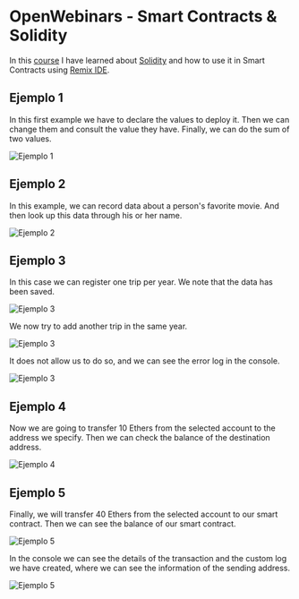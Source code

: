 # OpenWebinars - Smart Contracts & Solidity

In this [course](https://openwebinars.net/academia/portada/smart-contracts-solidity/) I have learned about [Solidity](https://soliditylang.org/) and how to use it in Smart Contracts using [Remix IDE](https://remix.ethereum.org/).

## Ejemplo 1

In this first example we have to declare the values to deploy it. Then we can change them and consult the value they have. Finally, we can do the sum of two values.

![Ejemplo 1](img/ejemplo1.png)

## Ejemplo 2

In this example, we can record data about a person's favorite movie. And then look up this data through his or her name.

![Ejemplo 2](img/ejemplo2.png)

## Ejemplo 3

In this case we can register one trip per year. We note that the data has been saved.

![Ejemplo 3](img/ejemplo3_1.png)

We now try to add another trip in the same year.

![Ejemplo 3](img/ejemplo3_2.png)

It does not allow us to do so, and we can see the error log in the console.

![Ejemplo 3](img/ejemplo3_3.png)

## Ejemplo 4

Now we are going to transfer 10 Ethers from the selected account to the address we specify. Then we can check the balance of the destination address.

![Ejemplo 4](img/ejemplo4.png)

## Ejemplo 5

Finally, we will transfer 40 Ethers from the selected account to our smart contract. Then we can see the balance of our smart contract.

![Ejemplo 5](img/ejemplo5_1.png)

In the console we can see the details of the transaction and the custom log we have created, where we can see the information of the sending address.

![Ejemplo 5](img/ejemplo5_2.png)

